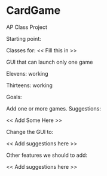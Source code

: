# CardGame
AP Class Project

Starting point:

Classes for:  << Fill this in >>

GUI that can launch only one game

Elevens: working

Thirteens:  working

Goals:

Add one or more games.  Suggestions:

<< Add Some Here >>

Change the GUI to:

<< Add suggestions here >>

Other features we should to add:

<< Add suggestions here >>
